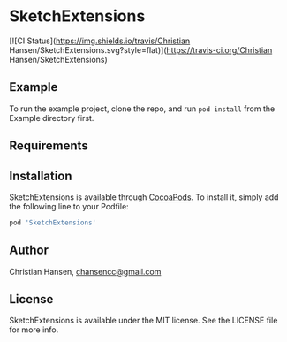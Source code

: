 # SketchExtensions

[![CI Status](https://img.shields.io/travis/Christian Hansen/SketchExtensions.svg?style=flat)](https://travis-ci.org/Christian Hansen/SketchExtensions)
<!--[![Version](https://img.shields.io/cocoapods/v/SketchExtensions.svg?style=flat)](https://cocoapods.org/pods/SketchExtensions)-->
<!--[![License](https://img.shields.io/cocoapods/l/SketchExtensions.svg?style=flat)](https://cocoapods.org/pods/SketchExtensions)-->
<!--[![Platform](https://img.shields.io/cocoapods/p/SketchExtensions.svg?style=flat)](https://cocoapods.org/pods/SketchExtensions)-->

## Example

To run the example project, clone the repo, and run `pod install` from the Example directory first.

## Requirements

## Installation

SketchExtensions is available through [CocoaPods](https://cocoapods.org). To install
it, simply add the following line to your Podfile:

```ruby
pod 'SketchExtensions'
```

## Author

Christian Hansen, chansencc@gmail.com

## License

SketchExtensions is available under the MIT license. See the LICENSE file for more info.
